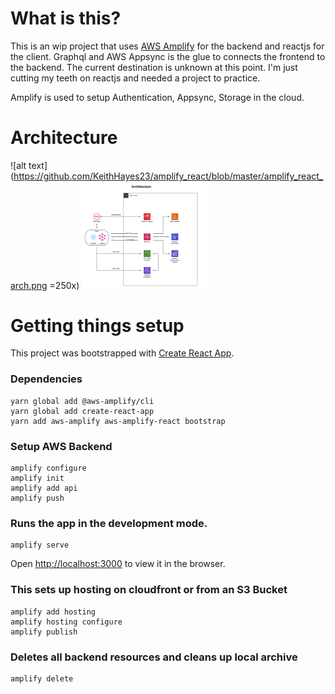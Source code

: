 
# What is this?

This is an wip project that uses [AWS Amplify](https://aws-amplify.github.io/) for the backend
and reactjs for the client. Graphql and AWS Appsync is the glue to connects the frontend to the backend. The current destination is unknown at this point. I'm just cutting my teeth on reactjs and needed a project to practice.

Amplify is used to setup Authentication, Appsync, Storage in the cloud.

# Architecture

![alt text](https://github.com/KeithHayes23/amplify_react/blob/master/amplify_react_arch.png =250x)
<img src="amplify_react_arch.png" width="200">

# Getting things setup

This project was bootstrapped with [Create React App](https://github.com/facebook/create-react-app).

### Dependencies
```
yarn global add @aws-amplify/cli
yarn global add create-react-app
yarn add aws-amplify aws-amplify-react bootstrap
```
### Setup AWS Backend
```
amplify configure
amplify init
amplify add api
amplify push
```

### Runs the app in the development mode.<br>

```
amplify serve
```
Open [http://localhost:3000](http://localhost:3000) to view it in the browser.

### This sets up hosting on cloudfront or from an S3 Bucket

```
amplify add hosting
amplify hosting configure
amplify publish
```


### Deletes all backend resources and cleans up local archive
```
amplify delete
```
